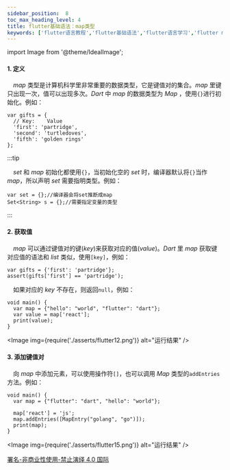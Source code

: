 ```yaml
---
sidebar_position:  8
toc_max_heading_level: 4
title: flutter基础语法：map类型
keywords: ['flutter语言教程','flutter基础语法','flutter语言学习','flutter map类型']
---
```


import Image from '@theme/IdealImage';

#### 1. 定义

 _map_ 类型是计算机科学里非常重要的数据类型，它是键值对的集合。_map_ 里键只出现一次，值可以出现多次。_Dart_ 中 _map_ 的数据类型为 _Map_ ，使用`{}`进行初始化。例如：

    var gifts = {
      // Key:    Value
      'first': 'partridge',
      'second': 'turtledoves',
      'fifth': 'golden rings'
    };

:::tip

 _set_ 和 _map_ 初始化都使用`{}`，当初始化空的 _set_ 时，编译器默认将`{}`当作 _map_，所以声明 _set_ 需要指明类型。例如：

    var set = {};//编译器会将set推断成map
    Set<String> s = {};//需要指定变量的类型  

:::

#### 2. 获取值

 _map_ 可以通过键值对的键(_key_)来获取对应的值(_value_)。_Dart_ 里 _map_ 获取键对应值的语法和 _list_ 类似，使用`[key]`，例如：

    var gifts = {'first': 'partridge'};
    assert(gifts['first'] == 'partridge');

 如果对应的 _key_ 不存在，则返回`null`，例如：

    void main() {
      var map = {"hello": "world", "flutter": "dart"};
      var value = map['react'];
      print(value);
    }

<Image img={require('./asserts/flutter12.png')} alt="运行结果" /><br />

#### 3. 添加键值对

 向 _map_ 中添加元素，可以使用操作符`[]`，也可以调用 _Map_ 类型的`addEntries`方法。例如：

    void main() {
      var map = {"flutter": "dart", "hello": "world"};

      map['react'] = 'js';
      map.addEntries([MapEntry("golang", "go")]);
      print(map);
    }

<Image img={require('./asserts/flutter15.png')} alt="运行结果" /><br />

[署名-非商业性使用-禁止演绎 4.0 国际](https://creativecommons.org/licenses/by-nc-nd/4.0/deed.zh)
